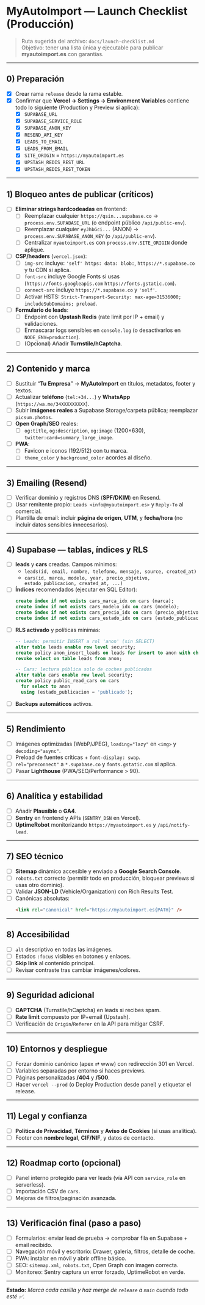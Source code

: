 # MyAutoImport — Launch Checklist (Producción)
> Ruta sugerida del archivo: `docs/launch-checklist.md`  
> Objetivo: tener una lista única y ejecutable para publicar **myautoimport.es** con garantías.

---

## 0) Preparación
- [x] Crear rama `release` desde la rama estable.
- [x] Confirmar que **Vercel → Settings → Environment Variables** contiene todo lo siguiente (Production y Preview si aplica):
  - [x] `SUPABASE_URL`
  - [x] `SUPABASE_SERVICE_ROLE`
  - [x] `SUPABASE_ANON_KEY`
  - [x] `RESEND_API_KEY`
  - [x] `LEADS_TO_EMAIL`
  - [x] `LEADS_FROM_EMAIL`
  - [x] `SITE_ORIGIN` = `https://myautoimport.es`
  - [x] `UPSTASH_REDIS_REST_URL`
  - [x] `UPSTASH_REDIS_REST_TOKEN`

---

## 1) Bloqueo antes de publicar (críticos)
- [ ] **Eliminar strings hardcodeadas** en frontend:
  - [ ] Reemplazar cualquier `https://qsin...supabase.co` → `process.env.SUPABASE_URL` (o endpoint público `/api/public-env`).
  - [ ] Reemplazar cualquier `eyJhbGci...` (ANON) → `process.env.SUPABASE_ANON_KEY` (o `/api/public-env`).
  - [ ] Centralizar `myautoimport.es` con `process.env.SITE_ORIGIN` donde aplique.
- [ ] **CSP/headers** (`vercel.json`):
  - [ ] `img-src` incluye: `'self' https: data: blob:`, `https://*.supabase.co` y tu CDN si aplica.
  - [ ] `font-src` incluye Google Fonts si usas (`https://fonts.googleapis.com` `https://fonts.gstatic.com`).
  - [ ] `connect-src` incluye `https://*.supabase.co` y `'self'`.
  - [ ] Activar HSTS: `Strict-Transport-Security: max-age=31536000; includeSubDomains; preload`.
- [ ] **Formulario de leads**:
  - [ ] Endpoint con **Upstash Redis** (rate limit por IP + email) y validaciones.
  - [ ] Enmascarar logs sensibles en `console.log` (o desactivarlos en `NODE_ENV=production`).
  - [ ] (Opcional) Añadir **Turnstile/hCaptcha**.

---

## 2) Contenido y marca
- [ ] Sustituir “**Tu Empresa**” → **MyAutoImport** en títulos, metadatos, footer y textos.
- [ ] Actualizar **teléfono** (`tel:+34...`) y **WhatsApp** (`https://wa.me/34XXXXXXXXX`).
- [ ] Subir **imágenes reales** a Supabase Storage/carpeta pública; reemplazar `picsum.photos`.
- [ ] **Open Graph/SEO** reales:
  - [ ] `og:title`, `og:description`, `og:image` (1200×630), `twitter:card=summary_large_image`.
- [ ] **PWA**:
  - [ ] Favicon e iconos (192/512) con tu marca.
  - [ ] `theme_color` y `background_color` acordes al diseño.

---

## 3) Emailing (Resend)
- [ ] Verificar dominio y registros DNS (**SPF/DKIM**) en Resend.
- [ ] Usar remitente propio: `Leads <info@myautoimport.es>` y `Reply-To` al comercial.
- [ ] Plantilla de email: incluir **página de origen**, **UTM**, y **fecha/hora** (no incluir datos sensibles innecesarios).

---

## 4) Supabase — tablas, índices y RLS
- [ ] **leads** y **cars** creadas. Campos mínimos:
  - `leads(id, email, nombre, telefono, mensaje, source, created_at)`
  - `cars(id, marca, modelo, year, precio_objetivo, estado_publicacion, created_at, ...)`
- [ ] **Índices** recomendados (ejecutar en SQL Editor):
  ```sql
  create index if not exists cars_marca_idx on cars (marca);
  create index if not exists cars_modelo_idx on cars (modelo);
  create index if not exists cars_precio_idx on cars (precio_objetivo);
  create index if not exists cars_estado_idx on cars (estado_publicacion);
  ```
- [ ] **RLS activado** y políticas mínimas:
  ```sql
  -- Leads: permitir INSERT a rol 'anon' (sin SELECT)
  alter table leads enable row level security;
  create policy anon_insert_leads on leads for insert to anon with check (true);
  revoke select on table leads from anon;

  -- Cars: lectura pública solo de coches publicados
  alter table cars enable row level security;
  create policy public_read_cars on cars
    for select to anon
    using (estado_publicacion = 'publicado');
  ```
- [ ] **Backups automáticos** activos.

---

## 5) Rendimiento
- [ ] Imágenes optimizadas (WebP/JPEG), `loading="lazy"` en `<img>` y `decoding="async"`.
- [ ] Preload de fuentes críticas + `font-display: swap`.
- [ ] `rel="preconnect"` a `*.supabase.co` y `fonts.gstatic.com` si aplica.
- [ ] Pasar **Lighthouse** (PWA/SEO/Performance > 90).

---

## 6) Analítica y estabilidad
- [ ] Añadir **Plausible** o **GA4**.
- [ ] **Sentry** en frontend y APIs (`SENTRY_DSN` en Vercel).
- [ ] **UptimeRobot** monitorizando `https://myautoimport.es` y `/api/notify-lead`.

---

## 7) SEO técnico
- [ ] **Sitemap** dinámico accesible y enviado a **Google Search Console**.
- [ ] `robots.txt` correcto (permitir todo en producción, bloquear previews si usas otro dominio).
- [ ] Validar **JSON-LD** (Vehicle/Organization) con Rich Results Test.
- [ ] Canónicas absolutas:
  ```html
  <link rel="canonical" href="https://myautoimport.es{PATH}" />
  ```

---

## 8) Accesibilidad
- [ ] `alt` descriptivo en todas las imágenes.
- [ ] Estados `:focus` visibles en botones y enlaces.
- [ ] **Skip link** al contenido principal.
- [ ] Revisar contraste tras cambiar imágenes/colores.

---

## 9) Seguridad adicional
- [ ] **CAPTCHA** (Turnstile/hCaptcha) en leads si recibes spam.
- [ ] **Rate limit** compuesto por IP+email (Upstash).
- [ ] Verificación de `Origin`/`Referer` en la API para mitigar CSRF.

---

## 10) Entornos y despliegue
- [ ] Forzar dominio canónico (apex ⇄ www) con redirección 301 en Vercel.
- [ ] Variables separadas por entorno si haces previews.
- [ ] Páginas personalizadas **/404** y **/500**.
- [ ] Hacer `vercel --prod` (o Deploy Production desde panel) y etiquetar el release.

---

## 11) Legal y confianza
- [ ] **Política de Privacidad**, **Términos** y **Aviso de Cookies** (si usas analítica).
- [ ] Footer con **nombre legal**, **CIF/NIF**, y datos de contacto.

---

## 12) Roadmap corto (opcional)
- [ ] Panel interno protegido para ver leads (vía API con `service_role` en serverless).
- [ ] Importación CSV de `cars`.
- [ ] Mejoras de filtros/paginación avanzada.

---

## 13) Verificación final (paso a paso)
- [ ] Formularios: enviar lead de prueba → comprobar fila en Supabase + email recibido.
- [ ] Navegación móvil y escritorio: Drawer, galería, filtros, detalle de coche.
- [ ] PWA: instalar en móvil y abrir offline básico.
- [ ] SEO: `sitemap.xml`, `robots.txt`, Open Graph con imagen correcta.
- [ ] Monitoreo: Sentry captura un error forzado, UptimeRobot en verde.

---

**Estado:** _Marca cada casilla y haz merge de `release` a `main` cuando todo esté ✅._
